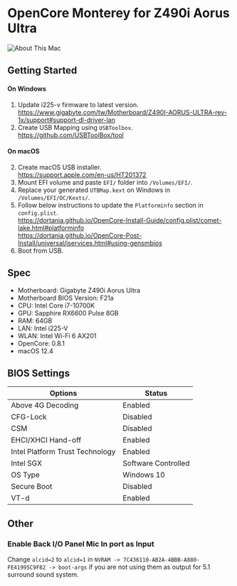 # OpenCore Monterey for Z490i Aorus Ultra
![About This Mac](./preview.png)
## Getting Started
#### On Windows
1. Update i225-v firmware to latest version.<br>
   https://www.gigabyte.com/tw/Motherboard/Z490I-AORUS-ULTRA-rev-1x/support#support-dl-driver-lan
2. Create USB Mapping using `USBToolbox`.<br>
   https://github.com/USBToolBox/tool
#### On macOS
2. Create macOS USB installer.<br>
   https://support.apple.com/en-us/HT201372
3. Mount EFI volume and paste `EFI/` folder into `/Volumes/EFI/`.
4. Replace your generated `UTBMap.kext` on Windows in `/Volumes/EFI/OC/Kexts/`.
5. Follow below instructions to update the `Platforminfo` section in `config.plist`.<br>
   https://dortania.github.io/OpenCore-Install-Guide/config.plist/comet-lake.html#platforminfo<br>
   https://dortania.github.io/OpenCore-Post-Install/universal/iservices.html#using-gensmbios
6. Boot from USB.

## Spec
* Motherboard: Gigabyte Z490i Aorus Ultra
* Motherboard BIOS Version: F21a 
* CPU: Intel Core i7-10700K
* GPU: Sapphire RX6600 Pulse 8GB
* RAM: 64GB
* LAN: Intel i225-V
* WLAN: Intel Wi-Fi 6 AX201
* OpenCore: 0.8.1
* macOS 12.4

## BIOS Settings
| Options | Status |
| --- | --- |
| Above 4G Decoding | Enabled |
| CFG-Lock | Disabled |
| CSM | Disabled |
| EHCI/XHCI Hand-off | Enabled |
| Intel Platform Trust Technology | Enabled |
| Intel SGX | Software Controlled |
| OS Type | Windows 10 |
| Secure Boot | Disabled |
| VT-d | Enabled |

## Other
### Enable Back I/O Panel Mic In port as Input
Change `alcid=2` to `alcid=1` in `NVRAM -> 7C436110-AB2A-4BBB-A880-FE41995C9F82 -> boot-args` if you are not using them as output for 5.1 surround sound system.